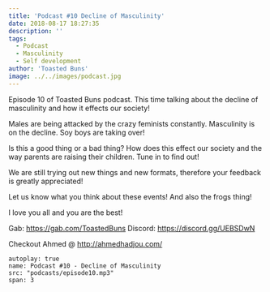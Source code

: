 ```yaml
---
title: 'Podcast #10 Decline of Masculinity'
date: 2018-08-17 18:27:35
description: ''
tags:
  - Podcast
  - Masculinity
  - Self development
author: 'Toasted Buns'
image: ../../images/podcast.jpg
---
```


Episode 10 of Toasted Buns podcast. This time talking about the decline of masculinity and how it effects our society!

Males are being attacked by the crazy feminists constantly. Masculinity is on the decline. Soy boys are taking over!

Is this a good thing or a bad thing? How does this effect our society and the way parents are raising their children. Tune in to find out!

We are still trying out new things and new formats, therefore your
feedback is greatly appreciated!

Let us know what you think about these events! And also the frogs thing!

I love you all and you are the best!

Gab: https://gab.com/ToastedBuns
Discord: https://discord.gg/UEBSDwN

<script async src="//pagead2.googlesyndication.com/pagead/js/adsbygoogle.js"></script><ins class="adsbygoogle" style="display:block; text-align:center;"  data-ad-layout="in-article"  data-ad-format="fluid"  data-ad-client="ca-pub-2164900147810573"  data-ad-slot="8817307412"></ins><script>(adsbygoogle = window.adsbygoogle || []).push({});</script>

Checkout Ahmed @ http://ahmedhadjou.com/

```audio
autoplay: true
name: Podcast #10 - Decline of Masculinity
src: "podcasts/episode10.mp3"
span: 3
```
